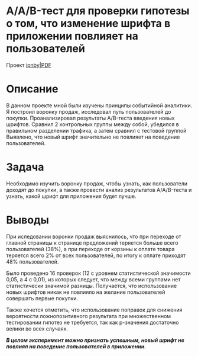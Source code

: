 # A/A/B-тест для проверки гипотезы о том, что изменение шрифта в приложении повлияет на пользователей
Проект [ipnby]()|[PDF]()
# Описание
В данном проекте мной были изучены принципы событийной аналитики. Я построил воронку продаж, исследовал путь пользователей до покупки. Проанализировал
результаты A/B-теста введения новых шрифтов. Сравнил 2 контрольных группы между собой, убедился в правильном разделении трафика, а затем сравнил с тестовой группой Выявлено, что новый шрифт значительно не повлияет на поведение пользователей.
# Задача
Необходимо изучить воронку продаж, чтобы узнать, как пользователи доходят до покупки, а также провести анализ результатов А/A/B-теста и узнать, какой шрифт для приложения будет лучше.
# Выводы
При иследовании воронки продаж выяснилось, что при переходе от главной страницы к странице предложений теряется больше всего пользователей (38%), а при переходе от корзины к оплате товара теряется всего 2% от всех пользователей, по итогу к оплате приходят 48% пользователей.

Было проведено 16 проверок (12 с уровнем статистической значимости 0,05, а 4 с 0,01), из которых следует, что между всеми группами нет статистически значимой разницы. Получается, что использование новых шрифтов никак не повлияло на желание пользователей совершать первые покупки.

Также хочется отметить, что использование поправок для снижения вероятности ложнопозитивного результата при множественном тестировании гипотез не требуется, так как p-значения достаточно велики во всех случаях.

***В целом эксперимент можно признать успешным, новый шрифт не повлиял на поведение пользователей в приложении.***
